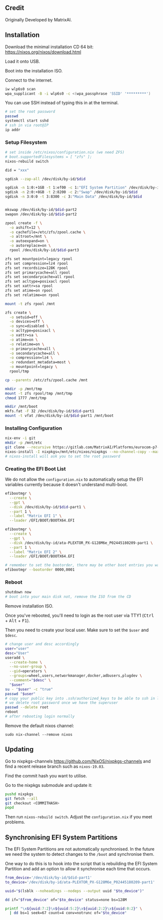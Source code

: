 ## Credit
Originally Developed by MatrixAI.


## Installation

Download the minimal installation CD 64 bit: https://nixos.org/nixos/download.html

Load it onto USB.

Boot into the installation ISO.

Connect to the internet.

```sh
iw wlp6s0 scan
wpa_supplicant -B -i wlp6s0 -c <(wpa_passphrase 'SSID' '*********')
```

You can use SSH instead of typing this in at the terminal.

```sh
# set the root password
passwd
systemctl start sshd
# ssh in via root@IP
ip addr
```

### Setup Filesystem

```sh
# set inside /etc/nixos/configuration.nix (we need ZFS)
# boot.supportedFilesystems = [ "zfs" ];
nixos-rebuild switch

did = "xxx"

sgdisk --zap-all /dev/disk/by-id/$did

sgdisk -n 1:0:+1GB -t 1:ef00 -c 1:"EFI System Partition" /dev/disk/by-id/$did
sgdisk -n 2:0:+8GB -t 2:8200 -c 2:"Swap" /dev/disk/by-id/$did
sgdisk -n 3:0:0 -t 3:8300 -c 3:"Main Data" /dev/disk/by-id/$did


mkswap /dev/disk/by-id/$did-part2
swapon /dev/disk/by-id/$did-part2

zpool create -f \
  -o ashift=12 \
  -o cachefile=/etc/zfs/zpool.cache \
  -o altroot=/mnt \
  -o autoexpand=on \
  -o autoreplace=on \
  rpool /dev/disk/by-id/$did-part3

zfs set mountpoint=legacy rpool
zfs set compression=lz4 rpool
zfs set recordsize=128K rpool
zfs set primarycache=all rpool
zfs set secondarycache=all rpool
zfs set acltype=posixacl rpool
zfs set xattr=sa rpool
zfs set atime=on rpool
zfs set relatime=on rpool

mount -t zfs rpool /mnt

zfs create \
  -o setuid=off \
  -o devices=off \
  -o sync=disabled \
  -o acltype=posixacl \
  -o xattr=sa \
  -o atime=on \
  -o relatime=on \
  -o primarycache=all \
  -o secondarycache=all \
  -o compression=lz4 \
  -o redundant_metadata=most \
  -o mountpoint=legacy \
  rpool/tmp

cp --parents /etc/zfs/zpool.cache /mnt

mkdir -p /mnt/tmp
mount -t zfs rpool/tmp /mnt/tmp
chmod 1777 /mnt/tmp

mkdir /mnt/boot
mkfs.fat -F 32 /dev/disk/by-id/$did-part1
mount -t vfat /dev/disk/by-id/$did-part1 /mnt/boot
```

### Installing Configuration

```sh
nix-env -i git
mkdir -p /mnt/etc
git clone --recursive https://gitlab.com/MatrixAI/Platforms/eurocom-p7-pro-se.git /mnt/etc/nixos
nixos-install -I nixpkgs=/mnt/etc/nixos/nixpkgs --no-channel-copy --max-jobs $(nproc) --cores $(nproc)
# nixos-install will ask you to set the root password
```

### Creating the EFI Boot List

We do not allow the `configuration.nix` to automatically setup the EFI variables currently because it doesn't understand multi-boot.

```sh
efibootmgr \
  --create \
  --gpt \
  --disk /dev/disk/by-id/$did-part1 \
  --part 1 \
  --label "Matrix EFI 1" \
  --loader /EFI/BOOT/BOOTX64.EFI

efibootmgr \
  --create \
  --gpt \
  --disk /dev/disk/by-id/ata-PLEXTOR_PX-G128M6e_P02445180209-part1 \
  --part 1 \
  --label "Matrix EFI 2" \
  --loader /EFI/BOOT/BOOTX64.EFI

# remember to set the bootorder, there may be other boot entries you want to add in based on the interface
efibootmgr --bootorder 0000,0001
```

### Reboot

```sh
shutdown now
# boot into your main disk not, remove the ISO from the CD
```

Remove installation ISO.

Once you've rebooted, you'll need to login as the root user via TTY1 (<kbd>Ctrl</kbd> + <kbd>Alt</kbd> + <kbd>F1</kbd>).

Then you need to create your local user. Make sure to set the `$user` and `$desc`.

```sh
# change user and desc accordingly
user="user"
desc="User"
useradd \
  --create-home \
  --no-user-group \
  --gid=operators \
  --groups=wheel,users,networkmanager,docker,adbusers,plugdev \
  --comment="$desc" \
  "$user"
su - "$user" -c "true"
passwd "$user"
# copy your public key into .ssh/authorized_keys to be able to ssh in later
# we delete root password once we have the superuser
passwd --delete root
reboot
# after rebooting login normally
```

Remove the default nixos channel:

```
sudo nix-channel --remove nixos
```

## Updating

Go to nixpkgs-channels https://github.com/NixOS/nixpkgs-channels and find a recent release branch such as `nixos-19.03`.

Find the commit hash you want to utilise.

Go to the nixpkgs submodule and update it:

```sh
pushd nixpkgs
git fetch --all
git checkout <COMMITHASH>
popd
```

Then run `nixos-rebuild switch`. Adjust the `configuration.nix` if you meet problems.

## Synchronising EFI System Partitions

The EFI System Partitions are not automatically synchronised. In the future we need the system to detect changes to the `/boot` and synchronise them.

One way to do this is to hook into the script that is rebuilding the EFI System Partition and add an option to allow it synchronise each time that occurs.

```sh
from_device='/dev/disk/by-id/$did-part1'
to_device='/dev/disk/by-id/ata-PLEXTOR_PX-G128M6e_P02445180209-part1'

uuid="$(lsblk --noheadings --nodeps --output uuid "$to_device")"

dd if="$from_device" of="$to_device" status=none bs=128M

printf "\x${uuid:7:2}\x${uuid:5:2}\x${uuid:2:2}\x${uuid:0:2}" \
  | dd bs=1 seek=67 count=4 conv=notrunc of="$to_device"
```
